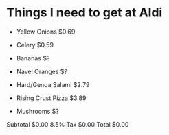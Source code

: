 Things I need to get at Aldi
==============================

* Yellow Onions 
	$0.69

* Celery 
	$0.59 
	
* Bananas 
	$?
	
* Navel Oranges	
	$?
	
* Hard/Genoa Salami 
	$2.79

* Rising Crust Pizza 
	$3.89	
	
* Mushrooms 
	$?

Subtotal 
	$0.00
8.5% Tax 
	$0.00
Total 
	$0.00

